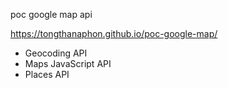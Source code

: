 poc google map api

https://tongthanaphon.github.io/poc-google-map/

- Geocoding API
- Maps JavaScript API
- Places API
